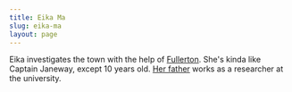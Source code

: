 ```yaml
---
title: Eika Ma
slug: eika-ma
layout: page
---
```


Eika investigates the town with the help of [Fullerton](/people/fullerton-mccormick). She's kinda like Captain Janeway, except 10 years old. [Her father]() works as a researcher at the university.
